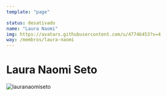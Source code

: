 ```yaml
---
template: "page"

status: desativado
name: "Laura Naomi"
img: https://avatars.githubusercontent.com/u/47746453?v=4
way: /membros/laura-naomi
---
```


# Laura Naomi Seto

![lauranaomiseto](https://avatars.githubusercontent.com/u/47746453?v=4)